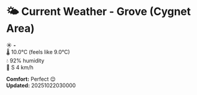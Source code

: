 # 🌤️ Current Weather - Grove (Cygnet Area)

☀️ **-**  
🌡️ 10.0°C (feels like 9.0°C)  
💧 92% humidity  
💨 S 4 km/h  

**Comfort:** Perfect 😌  
**Updated:** 20251022030000
